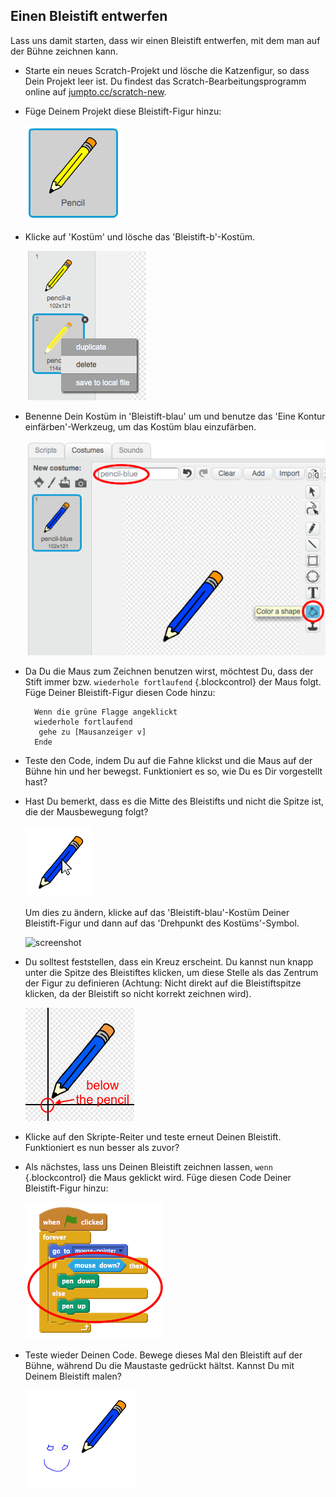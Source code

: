 ## Einen Bleistift entwerfen

Lass uns damit starten, dass wir einen Bleistift entwerfen, mit dem man auf der Bühne zeichnen kann.

+ Starte ein neues Scratch-Projekt und lösche die Katzenfigur, so dass Dein Projekt leer ist. Du findest das Scratch-Bearbeitungsprogramm online auf <a href="http://jumpto.cc/scratch-new">jumpto.cc/scratch-new</a>.

+ Füge Deinem Projekt diese Bleistift-Figur hinzu:

	![screenshot](images/paint-pencil.png)

+ Klicke auf 'Kostüm' und lösche das 'Bleistift-b'-Kostüm.

	![screenshot](images/paint-pencil-delete.png)

+ Benenne Dein Kostüm in 'Bleistift-blau' um und benutze das 'Eine Kontur einfärben'-Werkzeug, um das Kostüm blau einzufärben.

	![screenshot](images/paint-pencil-blue.png)

+ Da Du die Maus zum Zeichnen benutzen wirst, möchtest Du, dass der Stift immer bzw. `wiederhole fortlaufend` {.blockcontrol} der Maus folgt. Füge Deiner Bleistift-Figur diesen Code hinzu:

	```blocks
      Wenn die grüne Flagge angeklickt
      wiederhole fortlaufend
       gehe zu [Mausanzeiger v]
      Ende
	```

+ Teste den Code, indem Du auf die Fahne klickst und die Maus auf der Bühne hin und her bewegst. Funktioniert es so, wie Du es Dir vorgestellt hast?

+ Hast Du bemerkt, dass es die Mitte des Bleistifts und nicht die Spitze ist, die der Mausbewegung folgt?

	![screenshot](images/paint-center.png)

	Um dies zu ändern, klicke auf das 'Bleistift-blau'-Kostüm Deiner Bleistift-Figur und dann auf das 'Drehpunkt des Kostüms'-Symbol.

	![screenshot](paint-center-icon.png)

+ Du solltest feststellen, dass ein Kreuz erscheint. Du kannst nun knapp unter die Spitze des Bleistiftes klicken, um diese Stelle als das Zentrum der Figur zu definieren (Achtung: Nicht direkt auf die Bleistiftspitze klicken, da der Bleistift so nicht korrekt zeichnen wird).

	![screenshot](images/paint-pencil-center.png)

+ Klicke auf den Skripte-Reiter und teste erneut Deinen Bleistift. Funktioniert es nun besser als zuvor?

+ Als nächstes, lass uns Deinen Bleistift zeichnen lassen, `wenn` {.blockcontrol} die Maus geklickt wird. Füge diesen Code Deiner Bleistift-Figur hinzu:

	![screenshot](images/paint-pencil-draw-code.png)

+ Teste wieder Deinen Code. Bewege dieses Mal den Bleistift auf der Bühne, während Du die Maustaste gedrückt hältst. Kannst Du mit Deinem Bleistift malen?

	![screenshot](images/paint-draw.png)
	




